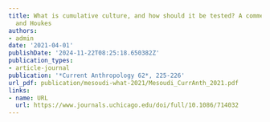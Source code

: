 ```yaml
---
title: What is cumulative culture, and how should it be tested? A comment on Vaesen
  and Houkes
authors:
- admin
date: '2021-04-01'
publishDate: '2024-11-22T08:25:18.650382Z'
publication_types:
- article-journal
publication: '*Current Anthropology 62*, 225-226'
url_pdf: publication/mesoudi-what-2021/Mesoudi_CurrAnth_2021.pdf
links:
- name: URL
  url: https://www.journals.uchicago.edu/doi/full/10.1086/714032
---
```


